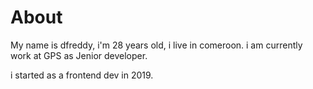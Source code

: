 # About

My name is dfreddy, i'm 28 years old, i live in comeroon. i am currently work at GPS as Jenior developer.

i started as a frontend dev in 2019.